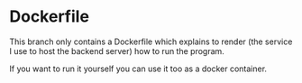 # Dockerfile
This branch only contains a Dockerfile which explains to render (the service I use to host the backend server) how to run the program.

If you want to run it yourself you can use it too as a docker container.

